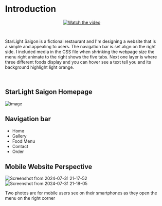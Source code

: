 <h1>Introduction</h1>

<div align="center">

[![Watch the video](https://img.youtube.com/vi/z2EKv1FnbOg/0.jpg)](https://www.youtube.com/watch?v=z2EKv1FnbOg)
  
</div>

<br>

<p>StarLight Saigon is a fictional restaurant and I'm designing a website that is a simple and appealing to users.
The navigation bar is set align on the right side. I included media in the CSS file when shrinking the webpage size the menu right animate to the right
  shows the five tabs. Next one layer is where three different foods display and you can hover see a text tell you and its background highlight light orange.  
</p>

<br>

<h2>StarLight Saigon Homepage</h2>

![image](https://github.com/user-attachments/assets/afed6e88-53ec-4fb1-b27e-1e9085b44514)


<h2>Navigation bar</h2>

<ul>
  <li>Home</li>
  <li>Gallery</li>
  <li>Food Menu</li>
  <li>Contact</li>
  <li>Order</li>

</ul>



<h2>Mobile Website Perspective</h2>

![Screenshot from 2024-07-31 21-17-52](https://github.com/user-attachments/assets/b2fcd2ac-b478-4dfe-9bb3-45864b1d31f0)  ![Screenshot from 2024-07-31 21-18-05](https://github.com/user-attachments/assets/04dc4fef-dc08-4646-9d69-78f1ea4c2575)

<p>Two photos are for mobile users see on their smartphones as they open the menu on the right corner</p>
